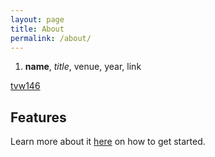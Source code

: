 ```yaml
---
layout: page
title: About
permalink: /about/
---
```


1. **name**, *title*, venue, year, link



[tvw146](https://tvw146.github.io/about/)
## Features

Learn more about it [here](https://github.com/amitmerchant1990/reverie) on how to get started.
